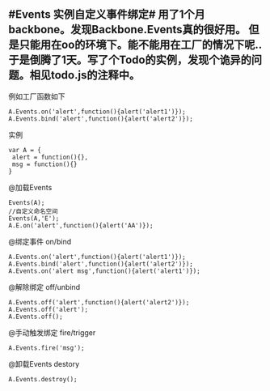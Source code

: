 #Events 实例自定义事件绑定#
用了1个月backbone。发现Backbone.Events真的很好用。
但是只能用在oo的环境下。能不能用在工厂的情况下呢..
于是倒腾了1天。写了个Todo的实例，发现个诡异的问题。相见todo.js的注释中。
---
例如工厂函数如下

	A.Events.on('alert',function(){alert('alert1')});
	A.Events.bind('alert',function(){alert('alert2')});
实例 

	var A = {
	 alert = function(){},
	 msg = function(){}
	}	
@加载Events

	Events(A);
	//自定义命名空间
	Events(A,'E');
	A.E.on('alert',function(){alert('AA')});

@绑定事件 on/bind

	A.Events.on('alert',function(){alert('alert1')});
	A.Events.bind('alert',function(){alert('alert2')});
	A.Events.on('alert msg',function(){alert('alert1')});

@解除绑定 off/unbind

	A.Events.off('alert',function(){alert('alert2')});
	A.Events.off('alert');
	A.Events.off();
	
@手动触发绑定 fire/trigger
	
	A.Events.fire('msg');
	
@卸载Events destory
	
	A.Events.destroy();